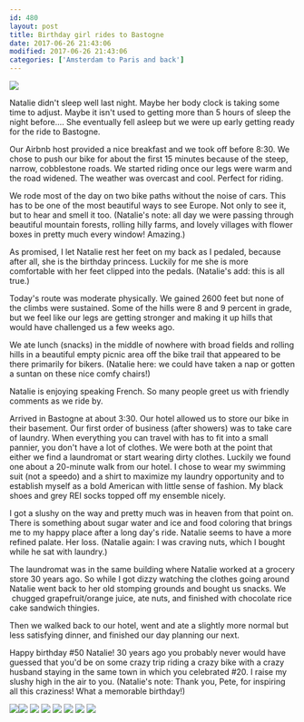 ```yaml
---
id: 480
layout: post
title: Birthday girl rides to Bastogne
date: 2017-06-26 21:43:06
modified: 2017-06-26 21:43:06
categories: ['Amsterdam to Paris and back']
---
```


![](https://whitingpt.files.wordpress.com/2017/06/img_20170626_092226745.jpg)

Natalie didn't sleep well last night. Maybe her body clock is taking some time to adjust. Maybe it isn't used to getting more than 5 hours of sleep the night before.... She eventually fell asleep but we were up early getting ready for the ride to Bastogne.

Our Airbnb host provided a nice breakfast and we took off before 8:30. We chose to push our bike for about the first 15 minutes because of the steep, narrow, cobblestone roads. We started riding once our legs were warm and the road widened. The weather was overcast and cool. Perfect for riding.

We rode most of the day on two bike paths without the noise of cars. This has to be one of the most beautiful ways to see Europe. Not only to see it, but to hear and smell it too. (Natalie's note: all day we were passing through beautiful mountain forests, rolling hilly farms, and lovely villages with flower boxes in pretty much every window! Amazing.)

As promised, I let Natalie rest her feet on my back as I pedaled, because after all, she is the birthday princess. Luckily for me she is more comfortable with her feet clipped into the pedals. (Natalie's add: this is all true.)

Today's route was moderate physically. We gained 2600 feet but none of the climbs were sustained. Some of the hills were 8 and 9 percent in grade, but we feel like our legs are getting stronger and making it up hills that would have challenged us a few weeks ago.

We ate lunch (snacks) in the middle of nowhere with broad fields and rolling hills in a beautiful empty picnic area off the bike trail that appeared to be there primarily for bikers. (Natalie here: we could have taken a nap or gotten a suntan on these nice comfy chairs!)

Natalie is enjoying speaking French. So many people greet us with friendly comments as we ride by.

Arrived in Bastogne at about 3:30. Our hotel allowed us to store our bike in their basement. Our first order of business (after showers) was to take care of laundry. When everything you can travel with has to fit into a small pannier, you don't have a lot of clothes. We were both at the point that either we find a laundromat or start wearing dirty clothes. Luckily we found one about a 20-minute walk from our hotel. I chose to wear my swimming suit (not a speedo) and a shirt to maximize my laundry opportunity and to establish myself as a bold American with little sense of fashion. My black shoes and grey REI socks topped off my ensemble nicely.

I got a slushy on the way and pretty much was in heaven from that point on. There is something about sugar water and ice and food coloring that brings me to my happy place after a long day's ride. Natalie seems to have a more refined palate. Her loss. (Natalie again: I was craving nuts, which I bought while he sat with laundry.)

The laundromat was in the same building where Natalie worked at a grocery store 30 years ago. So while I got dizzy watching the clothes going around Natalie went back to her old stomping grounds and bought us snacks. We  chugged grapefruit/orange juice, ate nuts, and finished with chocolate rice cake sandwich thingies.

Then we walked back to our hotel, went and ate a slightly more normal but less satisfying dinner, and finished our day planning our next.

Happy birthday #50 Natalie! 30 years ago you probably never would have guessed that you'd be on some crazy trip riding a crazy bike with a crazy husband staying in the same town in which you celebrated #20. I raise my slushy high in the air to you. (Natalie's note: Thank you, Pete, for inspiring all this craziness! What a memorable birthday!)

![](https://whitingpt.files.wordpress.com/2017/06/img_20170626_114243008_hdr.jpg)![](https://whitingpt.files.wordpress.com/2017/06/img_20170626_115524971.jpg)
![](https://whitingpt.files.wordpress.com/2017/06/img_20170626_095829260.jpg)
![](https://whitingpt.files.wordpress.com/2017/06/img_20170626_090606813.jpg)
![](https://whitingpt.files.wordpress.com/2017/06/img_20170626_101937004_hdr.jpg)
![](https://whitingpt.files.wordpress.com/2017/06/img_20170626_095432057.jpg)
[![](https://whitingpt.files.wordpress.com/2017/06/img_20170626_170750729.jpg)](https://whitingpt.files.wordpress.com/2017/06/img_20170626_170750729.jpg)
[![](https://whitingpt.files.wordpress.com/2017/06/img_20170626_221423_816.jpg)](https://whitingpt.files.wordpress.com/2017/06/img_20170626_221423_816.jpg)
